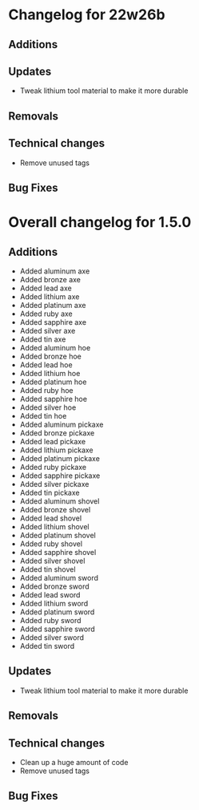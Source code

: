 # Changelog for 22w26b

## Additions

## Updates

- Tweak lithium tool material to make it more durable

## Removals

## Technical changes

- Remove unused tags

## Bug Fixes

# Overall changelog for 1.5.0

## Additions

- Added aluminum axe
- Added bronze axe
- Added lead axe
- Added lithium axe
- Added platinum axe
- Added ruby axe
- Added sapphire axe
- Added silver axe
- Added tin axe
- Added aluminum hoe
- Added bronze hoe
- Added lead hoe
- Added lithium hoe
- Added platinum hoe
- Added ruby hoe
- Added sapphire hoe
- Added silver hoe
- Added tin hoe
- Added aluminum pickaxe
- Added bronze pickaxe
- Added lead pickaxe
- Added lithium pickaxe
- Added platinum pickaxe
- Added ruby pickaxe
- Added sapphire pickaxe
- Added silver pickaxe
- Added tin pickaxe
- Added aluminum shovel
- Added bronze shovel
- Added lead shovel
- Added lithium shovel
- Added platinum shovel
- Added ruby shovel
- Added sapphire shovel
- Added silver shovel
- Added tin shovel
- Added aluminum sword
- Added bronze sword
- Added lead sword
- Added lithium sword
- Added platinum sword
- Added ruby sword
- Added sapphire sword
- Added silver sword
- Added tin sword

## Updates

- Tweak lithium tool material to make it more durable

## Removals

## Technical changes

- Clean up a huge amount of code
- Remove unused tags

## Bug Fixes
